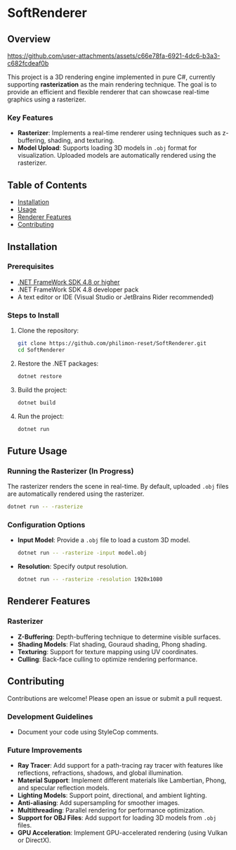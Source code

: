 # SoftRenderer

## Overview


https://github.com/user-attachments/assets/c66e78fa-6921-4dc6-b3a3-c682fcdeaf0b


This project is a 3D rendering engine implemented in pure C#, currently supporting **rasterization** as the main rendering technique. The goal is to provide an efficient and flexible renderer that can showcase real-time graphics using a rasterizer.

### Key Features

- **Rasterizer**: Implements a real-time renderer using techniques such as z-buffering, shading, and texturing.
- **Model Upload**: Supports loading 3D models in `.obj` format for visualization. Uploaded models are automatically rendered using the rasterizer.

## Table of Contents

- [Installation](#installation)
- [Usage](#usage)
- [Renderer Features](#renderer-features)
- [Contributing](#contributing)

## Installation

### Prerequisites

- [.NET FrameWork SDK 4.8 or higher](https://dotnet.microsoft.com/download/dotnet/6.0)
- .NET FrameWork SDK 4.8 developer pack
- A text editor or IDE (Visual Studio or JetBrains Rider recommended)

### Steps to Install

1. Clone the repository:

    ```bash
    git clone https://github.com/philimon-reset/SoftRenderer.git
    cd SoftRenderer
    ```

2. Restore the .NET packages:

    ```bash
    dotnet restore
    ```

3. Build the project:

    ```bash
    dotnet build
    ```

4. Run the project:

    ```bash
    dotnet run
    ```

## Future Usage

### Running the Rasterizer  (In Progress)

The rasterizer renders the scene in real-time. By default, uploaded `.obj` files are automatically rendered using the rasterizer.

```bash
dotnet run -- -rasterize
```

### Configuration Options

- **Input Model**: Provide a `.obj` file to load a custom 3D model.

    ```bash
    dotnet run -- -rasterize -input model.obj
    ```

- **Resolution**: Specify output resolution.

    ```bash
    dotnet run -- -rasterize -resolution 1920x1080
    ```

## Renderer Features

### Rasterizer

- **Z-Buffering**: Depth-buffering technique to determine visible surfaces.
- **Shading Models**: Flat shading, Gouraud shading, Phong shading.
- **Texturing**: Support for texture mapping using UV coordinates.
- **Culling**: Back-face culling to optimize rendering performance.

## Contributing

Contributions are welcome! Please open an issue or submit a pull request.

### Development Guidelines

- Document your code using StyleCop comments.

### Future Improvements

- **Ray Tracer**: Add support for a path-tracing ray tracer with features like reflections, refractions, shadows, and global illumination.
- **Material Support**: Implement different materials like Lambertian, Phong, and specular reflection models.
- **Lighting Models**: Support point, directional, and ambient lighting.
- **Anti-aliasing**: Add supersampling for smoother images.
- **Multithreading**: Parallel rendering for performance optimization.
- **Support for OBJ Files**: Add support for loading 3D models from `.obj` files.
- **GPU Acceleration**: Implement GPU-accelerated rendering (using Vulkan or DirectX).
